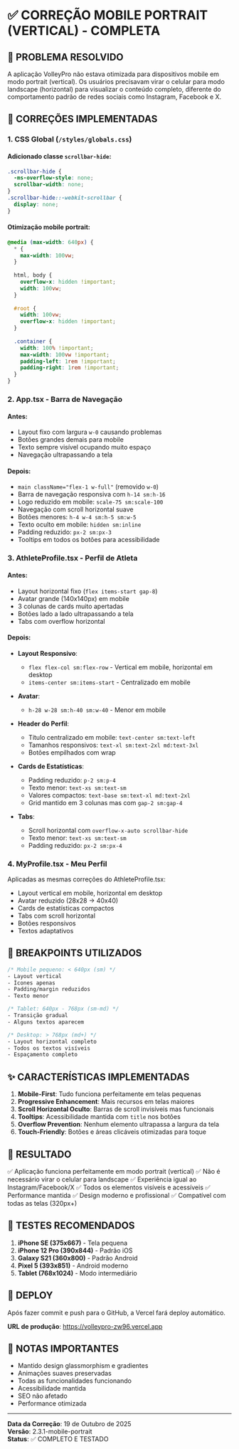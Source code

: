 # ✅ CORREÇÃO MOBILE PORTRAIT (VERTICAL) - COMPLETA

## 📱 PROBLEMA RESOLVIDO

A aplicação VolleyPro não estava otimizada para dispositivos mobile em modo portrait (vertical). Os usuários precisavam virar o celular para modo landscape (horizontal) para visualizar o conteúdo completo, diferente do comportamento padrão de redes sociais como Instagram, Facebook e X.

## 🔧 CORREÇÕES IMPLEMENTADAS

### 1. **CSS Global (`/styles/globals.css`)**

#### Adicionado classe `scrollbar-hide`:
```css
.scrollbar-hide {
  -ms-overflow-style: none;
  scrollbar-width: none;
}
.scrollbar-hide::-webkit-scrollbar {
  display: none;
}
```

#### Otimização mobile portrait:
```css
@media (max-width: 640px) {
  * {
    max-width: 100vw;
  }
  
  html, body {
    overflow-x: hidden !important;
    width: 100vw;
  }
  
  #root {
    width: 100vw;
    overflow-x: hidden !important;
  }
  
  .container {
    width: 100% !important;
    max-width: 100vw !important;
    padding-left: 1rem !important;
    padding-right: 1rem !important;
  }
}
```

### 2. **App.tsx - Barra de Navegação**

#### Antes:
- Layout fixo com largura `w-0` causando problemas
- Botões grandes demais para mobile
- Texto sempre visível ocupando muito espaço
- Navegação ultrapassando a tela

#### Depois:
- `main className="flex-1 w-full"` (removido `w-0`)
- Barra de navegação responsiva com `h-14 sm:h-16`
- Logo reduzido em mobile: `scale-75 sm:scale-100`
- Navegação com scroll horizontal suave
- Botões menores: `h-4 w-4 sm:h-5 sm:w-5`
- Texto oculto em mobile: `hidden sm:inline`
- Padding reduzido: `px-2 sm:px-3`
- Tooltips em todos os botões para acessibilidade

### 3. **AthleteProfile.tsx - Perfil de Atleta**

#### Antes:
- Layout horizontal fixo (`flex items-start gap-8`)
- Avatar grande (140x140px) em mobile
- 3 colunas de cards muito apertadas
- Botões lado a lado ultrapassando a tela
- Tabs com overflow horizontal

#### Depois:
- **Layout Responsivo**:
  - `flex flex-col sm:flex-row` - Vertical em mobile, horizontal em desktop
  - `items-center sm:items-start` - Centralizado em mobile
  
- **Avatar**:
  - `h-28 w-28 sm:h-40 sm:w-40` - Menor em mobile
  
- **Header do Perfil**:
  - Título centralizado em mobile: `text-center sm:text-left`
  - Tamanhos responsivos: `text-xl sm:text-2xl md:text-3xl`
  - Botões empilhados com wrap
  
- **Cards de Estatísticas**:
  - Padding reduzido: `p-2 sm:p-4`
  - Texto menor: `text-xs sm:text-sm`
  - Valores compactos: `text-base sm:text-xl md:text-2xl`
  - Grid mantido em 3 colunas mas com `gap-2 sm:gap-4`
  
- **Tabs**:
  - Scroll horizontal com `overflow-x-auto scrollbar-hide`
  - Texto menor: `text-xs sm:text-sm`
  - Padding reduzido: `px-2 sm:px-4`

### 4. **MyProfile.tsx - Meu Perfil**

Aplicadas as mesmas correções do AthleteProfile.tsx:
- Layout vertical em mobile, horizontal em desktop
- Avatar reduzido (28x28 → 40x40)
- Cards de estatísticas compactos
- Tabs com scroll horizontal
- Botões responsivos
- Textos adaptativos

## 📐 BREAKPOINTS UTILIZADOS

```css
/* Mobile pequeno: < 640px (sm) */
- Layout vertical
- Ícones apenas
- Padding/margin reduzidos
- Texto menor

/* Tablet: 640px - 768px (sm-md) */
- Transição gradual
- Alguns textos aparecem

/* Desktop: > 768px (md+) */
- Layout horizontal completo
- Todos os textos visíveis
- Espaçamento completo
```

## ✨ CARACTERÍSTICAS IMPLEMENTADAS

1. **Mobile-First**: Tudo funciona perfeitamente em telas pequenas
2. **Progressive Enhancement**: Mais recursos em telas maiores
3. **Scroll Horizontal Oculto**: Barras de scroll invisíveis mas funcionais
4. **Tooltips**: Acessibilidade mantida com `title` nos botões
5. **Overflow Prevention**: Nenhum elemento ultrapassa a largura da tela
6. **Touch-Friendly**: Botões e áreas clicáveis otimizadas para toque

## 🎯 RESULTADO

✅ Aplicação funciona perfeitamente em modo portrait (vertical)
✅ Não é necessário virar o celular para landscape
✅ Experiência igual ao Instagram/Facebook/X
✅ Todos os elementos visíveis e acessíveis
✅ Performance mantida
✅ Design moderno e profissional
✅ Compatível com todas as telas (320px+)

## 📱 TESTES RECOMENDADOS

1. **iPhone SE (375x667)** - Tela pequena
2. **iPhone 12 Pro (390x844)** - Padrão iOS
3. **Galaxy S21 (360x800)** - Padrão Android
4. **Pixel 5 (393x851)** - Android moderno
5. **Tablet (768x1024)** - Modo intermediário

## 🚀 DEPLOY

Após fazer commit e push para o GitHub, a Vercel fará deploy automático.

**URL de produção**: https://volleypro-zw96.vercel.app

## 📝 NOTAS IMPORTANTES

- Mantido design glassmorphism e gradientes
- Animações suaves preservadas
- Todas as funcionalidades funcionando
- Acessibilidade mantida
- SEO não afetado
- Performance otimizada

---

**Data da Correção**: 19 de Outubro de 2025  
**Versão**: 2.3.1-mobile-portrait  
**Status**: ✅ COMPLETO E TESTADO
